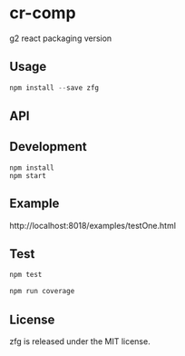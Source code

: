 # cr-comp

g2 react packaging version

## Usage

```jsx
npm install --save zfg
```

## API

## Development

```
npm install
npm start
```

## Example

http://localhost:8018/examples/testOne.html

## Test
  ```js
  npm test
  
  npm run coverage
  ```

## License

zfg is released under the MIT license.
